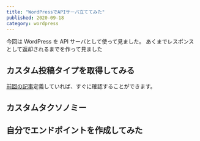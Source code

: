 ```yaml
---
title: "WordPressでAPIサーバ立ててみた"
published: 2020-09-18
category: wordpress
---
```


今回は WordPress を API サーバとして使って見ました。
あくまでレスポンスとして返却されるまでを作って見ました

## カスタム投稿タイプを取得してみる

[前回の記事](/posts/wp_note2)定義していれば、すぐに確認することができます。

## カスタムタクソノミー

## 自分でエンドポイントを作成してみた
